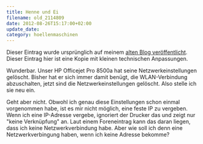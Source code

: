```yaml
---
title: Henne und Ei
filename: old_2114809
date: 2012-08-26T15:17:00+02:00
update_date:
category: hoellenmaschinen
---
```

Dieser Eintrag wurde ursprünglich auf meinem [alten Blog veröffentlicht](https://stu.blogger.de/stories/2114809/). Dieser Eintrag hier ist eine Kopie mit kleinen technischen Anpassungen.

Wunderbar. Unser HP Officejet Pro 8500a hat seine Netzwerkeinstellungen gelöscht. Bisher hat er sich immer damit benügt, die WLAN-Verbindung abzuschalten, jetzt sind die Netzwerkeinstellungen gelöscht. Also stelle ich sie neu ein.

Geht aber nicht. Obwohl ich genau diese Einstellungen schon einmal vorgenommen habe, ist es mir nicht möglich, eine feste IP zu vergeben. Wenn ich eine IP-Adresse vergebe, ignoriert der Drucker das und zeigt nur "keine Verknüpfung" an. Laut einem Foreneintrag kann das daran liegen, dass ich keine Netzwerkverbindung habe. Aber wie soll ich denn eine Netzwerkverbingung haben, wenn ich keine Adresse bekomme?
